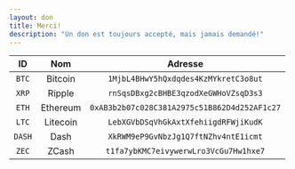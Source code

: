 ```yaml
---
layout: don
title: Merci!
description: "Un don est toujours accepté, mais jamais demandé!"
---
```


| **ID** |  **Nom** |                  **Adresse**                 |
|:------:|:--------:|:--------------------------------------------:|
|  `BTC` |  Bitcoin |     `1MjbL4BHwY5hQxdqdes4KzMYkretC3o8ut`     |
|  `XRP` |  Ripple  |     `rnSqsDBxg2cBHBE3qzodXeGWHoVZsqD3s3`     |
|  `ETH` | Ethereum | `0xAB3b2b07c028C381A2975c51B862D4d252AF1c27` |
|  `LTC` | Litecoin |     `LebXGVbDSqVhGkAxtXfehiigdRFWjiKudK`     |
| `DASH` |   Dash   |     `XkRWM9eP9GvNbzJg1Q7ftNZhv4ntE1icmt`     |
|  `ZEC` |   ZCash  |     `t1fa7ybKMC7eivywerwLro3VcGu7Hw1hxe7`    |
